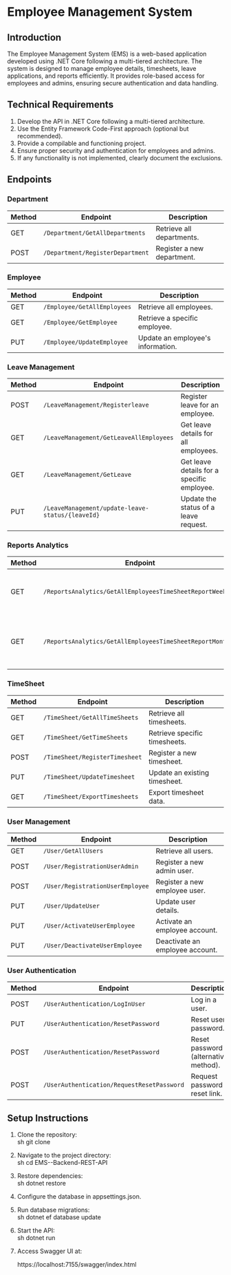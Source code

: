 # Employee Management System

## Introduction

The Employee Management System (EMS) is a web-based application developed using .NET Core following a multi-tiered architecture. The system is designed to manage employee details, timesheets, leave applications, and reports efficiently. It provides role-based access for employees and admins, ensuring secure authentication and data handling.

## Technical Requirements 
1. Develop the API in .NET Core following a multi-tiered architecture. 
2. Use the Entity Framework Code-First approach (optional but recommended). 
3. Provide a compilable and functioning project. 
4. Ensure proper security and authentication for employees and admins. 
5. If any functionality is not implemented, clearly document the exclusions.

## Endpoints

### Department

| Method | Endpoint | Description |
|--------|---------|-------------|
| GET | `/Department/GetAllDepartments` | Retrieve all departments. |
| POST | `/Department/RegisterDepartment` | Register a new department. |

### Employee

| Method | Endpoint | Description |
|--------|---------|-------------|
| GET | `/Employee/GetAllEmployees` | Retrieve all employees. |
| GET | `/Employee/GetEmployee` | Retrieve a specific employee. |
| PUT | `/Employee/UpdateEmployee` | Update an employee's information. |

### Leave Management

| Method | Endpoint | Description |
|--------|---------|-------------|
| POST | `/LeaveManagement/Registerleave` | Register leave for an employee. |
| GET | `/LeaveManagement/GetLeaveAllEmployees` | Get leave details for all employees. |
| GET | `/LeaveManagement/GetLeave` | Get leave details for a specific employee. |
| PUT | `/LeaveManagement/update-leave-status/{leaveId}` | Update the status of a leave request. |

### Reports Analytics

| Method | Endpoint | Description |
|--------|---------|-------------|
| GET | `/ReportsAnalytics/GetAllEmployeesTimeSheetReportWeekly` | Get weekly timesheet reports for all employees. |
| GET | `/ReportsAnalytics/GetAllEmployeesTimeSheetReportMonthly` | Get monthly timesheet reports for all employees. |

### TimeSheet

| Method | Endpoint | Description |
|--------|---------|-------------|
| GET | `/TimeSheet/GetAllTimeSheets` | Retrieve all timesheets. |
| GET | `/TimeSheet/GetTimeSheets` | Retrieve specific timesheets. |
| POST | `/TimeSheet/RegisterTimesheet` | Register a new timesheet. |
| PUT | `/TimeSheet/UpdateTimesheet` | Update an existing timesheet. |
| GET | `/TimeSheet/ExportTimesheets` | Export timesheet data. |

### User Management

| Method | Endpoint | Description |
|--------|---------|-------------|
| GET | `/User/GetAllUsers` | Retrieve all users. |
| POST | `/User/RegistrationUserAdmin` | Register a new admin user. |
| POST | `/User/RegistrationUserEmployee` | Register a new employee user. |
| PUT | `/User/UpdateUser` | Update user details. |
| PUT | `/User/ActivateUserEmployee` | Activate an employee account. |
| PUT | `/User/DeactivateUserEmployee` | Deactivate an employee account. |

### User Authentication

| Method | Endpoint | Description |
|--------|---------|-------------|
| POST | `/UserAuthentication/LogInUser` | Log in a user. |
| PUT | `/UserAuthentication/ResetPassword` | Reset user password. |
| POST | `/UserAuthentication/ResetPassword` | Reset password (alternative method). |
| POST | `/UserAuthentication/RequestResetPassword` | Request password reset link. |

## Setup Instructions 
1. Clone the repository:  
   sh
   git clone 
2. Navigate to the project directory:  
   sh
   cd EMS--Backend-REST-API
   
3. Restore dependencies:  
   sh
   dotnet restore
   
4. Configure the database in appsettings.json.
5. Run database migrations:  
   sh
   dotnet ef database update
   
6. Start the API:  
   sh
   dotnet run
   
7. Access Swagger UI at:  
   
    https://localhost:7155/swagger/index.html




   




